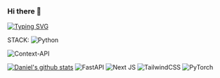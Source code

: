 ### Hi there 👋

[![Typing SVG](https://readme-typing-svg.demolab.com/?lines=Daniel+Jeong;정예준)](https://git.io/typing-svg)

STACK:
![Python](https://img.shields.io/badge/python-3670A0?style=for-the-badge&logo=python&logoColor=ffdd54)

![Context-API](https://img.shields.io/badge/Context--Api-000000?style=for-the-badge&logo=react)

[![Daniel's github stats](https://github-readme-stats.vercel.app/api?username=danielyj147&theme=blue-green)](https://github.com/anuraghazra/github-readme-stats)
![FastAPI](https://img.shields.io/badge/FastAPI-005571?style=for-the-badge&logo=fastapi)
![Next JS](https://img.shields.io/badge/Next-black?style=for-the-badge&logo=next.js&logoColor=white)
![TailwindCSS](https://img.shields.io/badge/tailwindcss-%2338B2AC.svg?style=for-the-badge&logo=tailwind-css&logoColor=white)
![PyTorch](https://img.shields.io/badge/PyTorch-%23EE4C2C.svg?style=for-the-badge&logo=PyTorch&logoColor=white)
<!--
**danielyj147/danielyj147** is a ✨ _special_ ✨ repository because its `README.md` (this file) appears on your GitHub profile.

Here are some ideas to get you started:

- 🔭 I’m currently working on ...
- 🌱 I’m currently learning ...
- 👯 I’m looking to collaborate on ...
- 🤔 I’m looking for help with ...
- 💬 Ask me about ...
- 📫 How to reach me: ...
- 😄 Pronouns: ...
- ⚡ Fun fact: ...
-->
